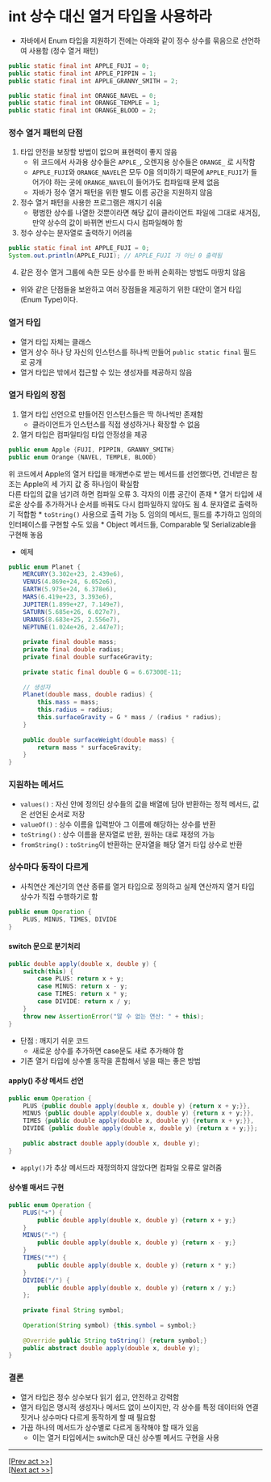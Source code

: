 # int 상수 대신 열거 타입을 사용하라
* 자바에서 Enum 타입을 지원하기 전에는 아래와 같이 정수 상수를 묶음으로 선언하여 사용함 (정수 열거 패턴)
```java
public static final int APPLE_FUJI = 0;
public static final int APPLE_PIPPIN = 1;
public static final int APPLE_GRANNY_SMITH = 2;

public static final int ORANGE_NAVEL = 0;
public static final int ORANGE_TEMPLE = 1;
public static final int ORANGE_BLOOD = 2;
```
### 정수 열거 패턴의 단점
1. 타입 안전을 보장할 방법이 없으며 표현력이 좋지 않음
    * 위 코드에서 사과용 상수들은 `APPLE_`, 오렌지용 상수들은 `ORANGE_` 로 시작함
    * `APPLE_FUJI`와 `ORANGE_NAVEL`은 모두 0을 의미하기 때문에 `APPLE_FUJI`가 들어가야 하는 곳에 `ORANGE_NAVEL`이 들어가도 컴파일때 문제 없음
    * 자바가 정수 열거 패턴을 위한 별도 이름 공간을 지원하지 않음
2. 정수 열거 패턴을 사용한 프로그램은 깨지기 쉬움
    * 평범한 상수를 나열한 것뿐이라면 해당 값이 클라이언트 파일에 그대로 새겨짐, 만약 상수의 값이 바뀌면 반드시 다시 컴파일해야 함
3. 정수 상수는 문자열로 출력하기 어려움
```java
public static final int APPLE_FUJI = 0;
System.out.println(APPLE_FUJI); // APPLE_FUJI 가 아닌 0 출력됨
```
4. 같은 정수 열거 그룹에 속한 모든 상수를 한 바퀴 순회하는 방법도 마땅치 않음
* 위와 같은 단점들을 보완하고 여러 장점들을 제공하기 위한 대안이 열거 타입(Enum Type)이다.
### 열거 타입
* 열거 타입 자체는 클래스
* 열거 상수 하나 당 자신의 인스턴스를 하나씩 만들어 `public static final` 필드로 공개
* 열거 타입은 밖에서 접근할 수 있는 생성자를 제공하지 않음
### 열거 타입의 장점
1. 열거 타입 선언으로 만들어진 인스턴스들은 딱 하나씩만 존재함
    * 클라이언트가 인스턴스를 직접 생성하거나 확장할 수 없음
2. 열거 타입은 컴파일타임 타입 안정성을 제공
```java
public enum Apple {FUJI, PIPPIN, GRANNY_SMITH}
public enum Orange {NAVEL, TEMPLE, BLOOD}
```
 위 코드에서 Apple의 열거 타입을 매개변수로 받는 메서드를 선언했다면, 건네받은 참조는 Apple의 세 가지 값 중 하나임이 확실함  
 다른 타입의 값을 넘기려 하면 컴파일 오류
3. 각자의 이름 공간이 존재
    * 열거 타입에 새로운 상수를 추가하거나 순서를 바꿔도 다시 컴파일하지 않아도 됨
4. 문자열로 출력하기 적합함
    * `toString()` 사용으로 출력 가능
5. 임의의 메서드, 필드를 추가하고 임의의 인터페이스를 구현할 수도 있음
    * Object 메서드들, Comparable 및 Serializable을 구현해 놓음  
* 예제
```java
public enum Planet {
    MERCURY(3.302e+23, 2.439e6),
    VENUS(4.869e+24, 6.052e6),
    EARTH(5.975e+24, 6.378e6),
    MARS(6.419e+23, 3.393e6),
    JUPITER(1.899e+27, 7.149e7),
    SATURN(5.685e+26, 6.027e7),
    URANUS(8.683e+25, 2.556e7),
    NEPTUNE(1.024e+26, 2.447e7);
    
    private final double mass;
    private final double radius;
    private final double surfaceGravity;
    
    private static final double G = 6.67300E-11;
    
    // 생성자
    Planet(double mass, double radius) {
        this.mass = mass;
        this.radius = radius;
        this.surfaceGravity = G * mass / (radius * radius);
    }
    
    public double surfaceWeight(double mass) {
        return mass * surfaceGravity;
    }
}
```
### 지원하는 메서드
* `values()` : 자신 안에 정의딘 상수들의 값을 배열에 담아 반환하는 정적 메서드, 값은 선언된 순서로 저장
* `valueOf()` : 상수 이름을 입력받아 그 이름에 해당하는 상수를 반환
* `toString()` : 상수 이름을 문자열로 반환, 원하는 대로 재정의 가능
* `fromString()` : `toString`이 반환하는 문자열을 해당 열거 타입 상수로 반환
### 상수마다 동작이 다르게
* 사칙연산 계산기의 연산 종류를 열거 타입으로 정의하고 실제 연산까지 열거 타입 상수가 직접 수행하기로 함
```java
public enum Operation {
    PLUS, MINUS, TIMES, DIVIDE
}
```
#### switch 문으로 분기처리
```java
public double apply(double x, double y) {
    switch(this) {
        case PLUS: return x + y;
        case MINUS: return x - y;
        case TIMES: return x * y;
        case DIVIDE: return x / y;
    }
    throw new AssertionError("알 수 없는 연산: " + this);
}
```
* 단점 : 깨지기 쉬운 코드
  * 새로운 상수를 추가하면 case문도 새로 추가해야 함
* 기존 열거 타입에 상수별 동작을 혼합해서 넣을 때는 좋은 방법
#### apply() 추상 메서드 선언
```java
public enum Operation {
    PLUS {public double apply(double x, double y) {return x + y;}},
    MINUS {public double apply(double x, double y) {return x + y;}},
    TIMES {public double apply(double x, double y) {return x + y;}},
    DIVIDE {public double apply(double x, double y) {return x + y;}};
    
    public abstract double apply(double x, double y);
}
```
* `apply()`가 추상 메서드라 재정의하지 않았다면 컴파일 오류로 알려줌
#### 상수별 매서드 구현
```java
public enum Operation {
    PLUS("+") {
        public double apply(double x, double y) {return x + y;}
    }
    MINUS("-") {
        public double apply(double x, double y) {return x - y;}
    }
    TIMES("*") {
        public double apply(double x, double y) {return x * y;}
    }
    DIVIDE("/") {
        public double apply(double x, double y) {return x / y;}
    };
    
    private final String symbol;
    
    Operation(String symbol) {this.symbol = symbol;}
    
    @Override public String toString() {return symbol;}
    public abstract double apply(double x, double y);
}
```
### 결론
* 열거 타입은 정수 상수보다 읽기 쉽고, 안전하고 강력함
* 열거 타입은 명시적 생성자나 메서드 없이 쓰이지만, 각 상수를 특정 데이터와 연결짓거나 상수마다 다르게 동작하게 할 때 필요함
* 가끔 하나의 메서드가 상수별로 다르게 동작해야 할 때가 있음
  * 이는 열거 타입에서는 switch문 대신 상수별 메서드 구현을 사용
---
[[Prev act >>]](../../chapter5/act8/README.md)  
[[Next act >>]](../act2/README.md)